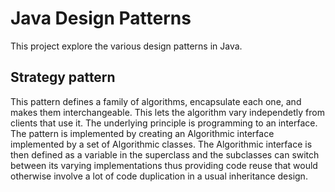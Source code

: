 # Java Design Patterns

This project explore the various design patterns in Java.

## Strategy pattern

This pattern defines a family of algorithms, encapsulate each one, and makes them interchangeable. This lets the algorithm vary independetly from clients that use it.
The underlying principle is programming to an interface. The pattern is implemented by creating an Algorithmic interface implemented by a set of Algorithmic classes.
The Algorithmic interface is then defined as a variable in the superclass and the subclasses can switch between its varying implementations thus providing code reuse
that would otherwise involve a lot of code duplication in a usual inheritance design.
